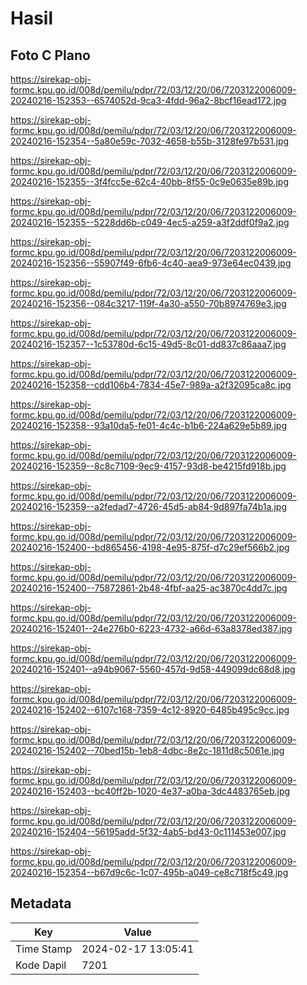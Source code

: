 # Hasil

## Foto C Plano

https://sirekap-obj-formc.kpu.go.id/008d/pemilu/pdpr/72/03/12/20/06/7203122006009-20240216-152353--6574052d-9ca3-4fdd-96a2-8bcf16ead172.jpg

https://sirekap-obj-formc.kpu.go.id/008d/pemilu/pdpr/72/03/12/20/06/7203122006009-20240216-152354--5a80e59c-7032-4658-b55b-3128fe97b531.jpg

https://sirekap-obj-formc.kpu.go.id/008d/pemilu/pdpr/72/03/12/20/06/7203122006009-20240216-152355--3f4fcc5e-62c4-40bb-8f55-0c9e0635e89b.jpg

https://sirekap-obj-formc.kpu.go.id/008d/pemilu/pdpr/72/03/12/20/06/7203122006009-20240216-152355--5228dd6b-c049-4ec5-a259-a3f2ddf0f9a2.jpg

https://sirekap-obj-formc.kpu.go.id/008d/pemilu/pdpr/72/03/12/20/06/7203122006009-20240216-152356--55907f49-6fb6-4c40-aea9-973e64ec0439.jpg

https://sirekap-obj-formc.kpu.go.id/008d/pemilu/pdpr/72/03/12/20/06/7203122006009-20240216-152356--084c3217-119f-4a30-a550-70b8974769e3.jpg

https://sirekap-obj-formc.kpu.go.id/008d/pemilu/pdpr/72/03/12/20/06/7203122006009-20240216-152357--1c53780d-6c15-49d5-8c01-dd837c86aaa7.jpg

https://sirekap-obj-formc.kpu.go.id/008d/pemilu/pdpr/72/03/12/20/06/7203122006009-20240216-152358--cdd106b4-7834-45e7-989a-a2f32095ca8c.jpg

https://sirekap-obj-formc.kpu.go.id/008d/pemilu/pdpr/72/03/12/20/06/7203122006009-20240216-152358--93a10da5-fe01-4c4c-b1b6-224a629e5b89.jpg

https://sirekap-obj-formc.kpu.go.id/008d/pemilu/pdpr/72/03/12/20/06/7203122006009-20240216-152359--8c8c7109-9ec9-4157-93d8-be4215fd918b.jpg

https://sirekap-obj-formc.kpu.go.id/008d/pemilu/pdpr/72/03/12/20/06/7203122006009-20240216-152359--a2fedad7-4726-45d5-ab84-9d897fa74b1a.jpg

https://sirekap-obj-formc.kpu.go.id/008d/pemilu/pdpr/72/03/12/20/06/7203122006009-20240216-152400--bd865456-4198-4e95-875f-d7c29ef566b2.jpg

https://sirekap-obj-formc.kpu.go.id/008d/pemilu/pdpr/72/03/12/20/06/7203122006009-20240216-152400--75872861-2b48-4fbf-aa25-ac3870c4dd7c.jpg

https://sirekap-obj-formc.kpu.go.id/008d/pemilu/pdpr/72/03/12/20/06/7203122006009-20240216-152401--24e276b0-6223-4732-a66d-63a8378ed387.jpg

https://sirekap-obj-formc.kpu.go.id/008d/pemilu/pdpr/72/03/12/20/06/7203122006009-20240216-152401--a94b9067-5560-457d-9d58-449099dc68d8.jpg

https://sirekap-obj-formc.kpu.go.id/008d/pemilu/pdpr/72/03/12/20/06/7203122006009-20240216-152402--6107c168-7359-4c12-8920-6485b495c9cc.jpg

https://sirekap-obj-formc.kpu.go.id/008d/pemilu/pdpr/72/03/12/20/06/7203122006009-20240216-152402--70bed15b-1eb8-4dbc-8e2c-1811d8c5061e.jpg

https://sirekap-obj-formc.kpu.go.id/008d/pemilu/pdpr/72/03/12/20/06/7203122006009-20240216-152403--bc40ff2b-1020-4e37-a0ba-3dc4483765eb.jpg

https://sirekap-obj-formc.kpu.go.id/008d/pemilu/pdpr/72/03/12/20/06/7203122006009-20240216-152404--56195add-5f32-4ab5-bd43-0c111453e007.jpg

https://sirekap-obj-formc.kpu.go.id/008d/pemilu/pdpr/72/03/12/20/06/7203122006009-20240216-152354--b67d9c6c-1c07-495b-a049-ce8c718f5c49.jpg


## Metadata

| Key        | Value               |
| ---------- | ------------------- |
| Time Stamp | 2024-02-17 13:05:41 |
| Kode Dapil | 7201                |



